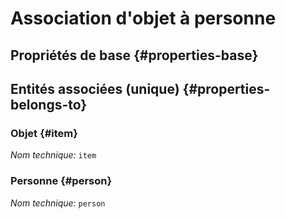 # Association d'objet à personne
<!--- THIS FILE IS GENERATED PLEASE DO NOT EDIT IT DIRECTLY --->



## Propriétés de base {#properties-base}



## Entités associées (unique) {#properties-belongs-to}

### Objet {#item}



*Nom technique:* ```item```

### Personne {#person}



*Nom technique:* ```person```





